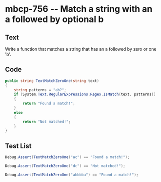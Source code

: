 # mbcp-756 -- Match a string with an a followed by optional b

## Text

Write a function that matches a string that has an a followed by zero or one 'b'.

## Code

```csharp
public string TextMatchZeroOne(string text) 
{
    string patterns = "ab?";
    if (System.Text.RegularExpressions.Regex.IsMatch(text, patterns)) 
    {
        return "Found a match!";
    } 
    else 
    {
        return "Not matched!";
    }
}
```

## Test List

```csharp
Debug.Assert(TextMatchZeroOne("ac") == "Found a match!");
```

```csharp
Debug.Assert(TextMatchZeroOne("dc") == "Not matched!");
```

```csharp
Debug.Assert(TextMatchZeroOne("abbbba") == "Found a match!");
```
